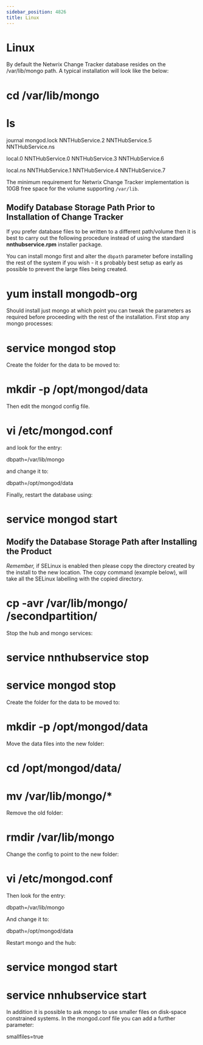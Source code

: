 ```yaml
---
sidebar_position: 4826
title: Linux
---
```


# Linux

By default the Netwrix Change Tracker database resides on the /var/lib/mongo path. A typical installation will look like the below:

# cd /var/lib/mongo

# ls

journal mongod.lock NNTHubService.2 NNTHubService.5 NNTHubService.ns

local.0 NNTHubService.0 NNTHubService.3 NNTHubService.6

local.ns NNTHubService.1 NNTHubService.4 NNTHubService.7

The minimum requirement for Netwrix Change Tracker implementation is 10GB free space for the volume supporting `/var/lib`.

## Modify Database Storage Path Prior to Installation of Change Tracker

If you prefer database files to be written to a different path/volume then it is best to carry out the following procedure instead of using the standard **nnthubservice.rpm** installer package.

You can install mongo first and alter the `dbpath` parameter before installing the rest of the system if you wish - it s probably best setup as early as possible to prevent the large files being created.

# yum install mongodb-org

Should install just mongo at which point you can tweak the parameters as required before proceeding with the rest of the installation. First stop any mongo processes:

# service mongod stop

Create the folder for the data to be moved to:

# mkdir -p /opt/mongod/data

Then edit the mongod config file.

# vi /etc/mongod.conf

and look for the entry:

dbpath=/var/lib/mongo

and change it to:

dbpath=/opt/mongod/data

Finally, restart the database using:

# service mongod start

## Modify the Database Storage Path after Installing the Product

*Remember,* if SELinux is enabled then please copy the directory created by the install to the new location. The copy command (example below), will take all the SELinux labelling with the copied directory.

# cp -avr /var/lib/mongo/ /secondpartition/

Stop the hub and mongo services:

# service nnthubservice stop

# service mongod stop

Create the folder for the data to be moved to:

# mkdir -p /opt/mongod/data

Move the data files into the new folder:

# cd /opt/mongod/data/

# mv /var/lib/mongo/\*

Remove the old folder:

# rmdir /var/lib/mongo

Change the config to point to the new folder:

# vi /etc/mongod.conf

Then look for the entry:

dbpath=/var/lib/mongo

And change it to:

dbpath=/opt/mongod/data

Restart mongo and the hub:

# service mongod start

# service nnhubservice start

In addition it is possible to ask mongo to use smaller files on disk-space constrained systems. In the mongod.conf file you can add a further parameter:

smallfiles=true